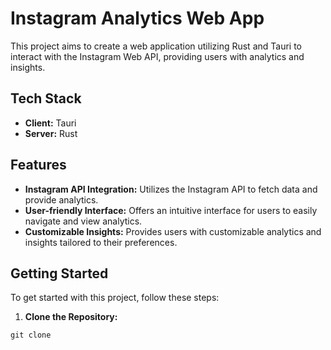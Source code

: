 # Instagram Analytics Web App

This project aims to create a web application utilizing Rust and Tauri to interact with the Instagram Web API, providing users with analytics and insights.

## Tech Stack
- **Client:** Tauri
- **Server:** Rust

## Features
- **Instagram API Integration:** Utilizes the Instagram API to fetch data and provide analytics.
- **User-friendly Interface:** Offers an intuitive interface for users to easily navigate and view analytics.
- **Customizable Insights:** Provides users with customizable analytics and insights tailored to their preferences.

## Getting Started
To get started with this project, follow these steps:

1. **Clone the Repository:** 
```
git clone 
```
